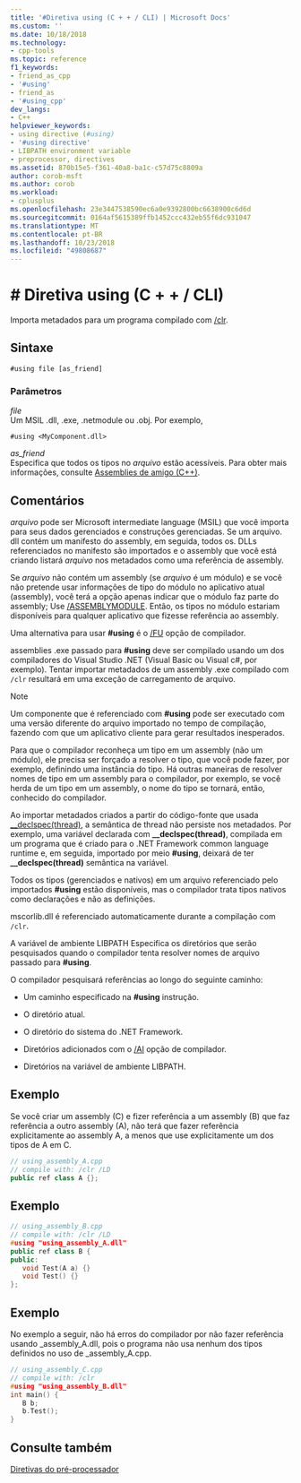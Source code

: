 ```yaml
---
title: '#Diretiva using (C + + / CLI) | Microsoft Docs'
ms.custom: ''
ms.date: 10/18/2018
ms.technology:
- cpp-tools
ms.topic: reference
f1_keywords:
- friend_as_cpp
- '#using'
- friend_as
- '#using_cpp'
dev_langs:
- C++
helpviewer_keywords:
- using directive (#using)
- '#using directive'
- LIBPATH environment variable
- preprocessor, directives
ms.assetid: 870b15e5-f361-40a8-ba1c-c57d75c8809a
author: corob-msft
ms.author: corob
ms.workload:
- cplusplus
ms.openlocfilehash: 23e3447538590ec6a0e9392800bc6638900c6d6d
ms.sourcegitcommit: 0164af5615389ffb1452ccc432eb55f6dc931047
ms.translationtype: MT
ms.contentlocale: pt-BR
ms.lasthandoff: 10/23/2018
ms.locfileid: "49808687"
---
```

# <a name="using-directive-ccli"></a># Diretiva using (C + + / CLI)

Importa metadados para um programa compilado com [/clr](../build/reference/clr-common-language-runtime-compilation.md).

## <a name="syntax"></a>Sintaxe

```
#using file [as_friend]
```

### <a name="parameters"></a>Parâmetros

*file*<br/>
Um MSIL .dll, .exe, .netmodule ou .obj. Por exemplo,

`#using <MyComponent.dll>`

*as_friend*<br/>
Especifica que todos os tipos no *arquivo* estão acessíveis. Para obter mais informações, consulte [Assemblies de amigo (C++)](../dotnet/friend-assemblies-cpp.md).

## <a name="remarks"></a>Comentários

*arquivo* pode ser Microsoft intermediate language (MSIL) que você importa para seus dados gerenciados e construções gerenciadas. Se um arquivo. dll contém um manifesto do assembly, em seguida, todos os. DLLs referenciados no manifesto são importados e o assembly que você está criando listará *arquivo* nos metadados como uma referência de assembly.

Se *arquivo* não contém um assembly (se *arquivo* é um módulo) e se você não pretende usar informações de tipo do módulo no aplicativo atual (assembly), você terá a opção apenas indicar que o módulo faz parte do assembly; Use [/ASSEMBLYMODULE](../build/reference/assemblymodule-add-a-msil-module-to-the-assembly.md). Então, os tipos no módulo estariam disponíveis para qualquer aplicativo que fizesse referência ao assembly.

Uma alternativa para usar **#using** é o [/FU](../build/reference/fu-name-forced-hash-using-file.md) opção de compilador.

assemblies .exe passado para **#using** deve ser compilado usando um dos compiladores do Visual Studio .NET (Visual Basic ou Visual c#, por exemplo).  Tentar importar metadados de um assembly .exe compilado com `/clr` resultará em uma exceção de carregamento de arquivo.

> [!NOTE]
> Um componente que é referenciado com **#using** pode ser executado com uma versão diferente do arquivo importado no tempo de compilação, fazendo com que um aplicativo cliente para gerar resultados inesperados.

Para que o compilador reconheça um tipo em um assembly (não um módulo), ele precisa ser forçado a resolver o tipo, que você pode fazer, por exemplo, definindo uma instância do tipo. Há outras maneiras de resolver nomes de tipo em um assembly para o compilador, por exemplo, se você herda de um tipo em um assembly, o nome do tipo se tornará, então, conhecido do compilador.

Ao importar metadados criados a partir do código-fonte que usada [__declspec(thread)](../cpp/thread.md), a semântica de thread não persiste nos metadados. Por exemplo, uma variável declarada com **__declspec(thread)**, compilada em um programa que é criado para o .NET Framework common language runtime e, em seguida, importado por meio **#using**, deixará de ter **__declspec(thread)** semântica na variável.

Todos os tipos (gerenciados e nativos) em um arquivo referenciado pelo importados **#using** estão disponíveis, mas o compilador trata tipos nativos como declarações e não as definições.

mscorlib.dll é referenciado automaticamente durante a compilação com `/clr`.

A variável de ambiente LIBPATH Especifica os diretórios que serão pesquisados quando o compilador tenta resolver nomes de arquivo passado para **#using**.

O compilador pesquisará referências ao longo do seguinte caminho:

- Um caminho especificado na **#using** instrução.

- O diretório atual.

- O diretório do sistema do .NET Framework.

- Diretórios adicionados com o [/AI](../build/reference/ai-specify-metadata-directories.md) opção de compilador.

- Diretórios na variável de ambiente LIBPATH.

## <a name="example"></a>Exemplo

Se você criar um assembly (C) e fizer referência a um assembly (B) que faz referência a outro assembly (A), não terá que fazer referência explicitamente ao assembly A, a menos que use explicitamente um dos tipos de A em C.

```cpp
// using_assembly_A.cpp
// compile with: /clr /LD
public ref class A {};
```

## <a name="example"></a>Exemplo

```cpp
// using_assembly_B.cpp
// compile with: /clr /LD
#using "using_assembly_A.dll"
public ref class B {
public:
   void Test(A a) {}
   void Test() {}
};
```

## <a name="example"></a>Exemplo

No exemplo a seguir, não há erros do compilador por não fazer referência usando _assembly_A.dll, pois o programa não usa nenhum dos tipos definidos no uso de _assembly_A.cpp.

```cpp
// using_assembly_C.cpp
// compile with: /clr
#using "using_assembly_B.dll"
int main() {
   B b;
   b.Test();
}
```

## <a name="see-also"></a>Consulte também

[Diretivas do pré-processador](../preprocessor/preprocessor-directives.md)